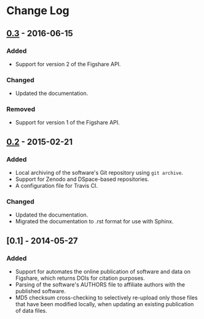 # Change Log

## [0.3] - 2016-06-15

### Added
- Support for version 2 of the Figshare API.

### Changed
- Updated the documentation.

### Removed
- Support for version 1 of the Figshare API.

## [0.2] - 2015-02-21

### Added
- Local archiving of the software's Git repository using `git archive`.
- Support for Zenodo and DSpace-based repositories.
- A configuration file for Travis CI.

### Changed
- Updated the documentation.
- Migrated the documentation to .rst format for use with Sphinx.

## [0.1] - 2014-05-27

### Added
- Support for automates the online publication of software and data on Figshare, which returns DOIs for citation purposes.
- Parsing of the software's AUTHORS file to affiliate authors with the published software.
- MD5 checksum cross-checking to selectively re-upload only those files that have been modified locally, when updating an existing publication of data files.

[0.3]: https://github.com/pyrdm/pyrdm/compare/v0.2...v0.3
[0.2]: https://github.com/pyrdm/pyrdm/compare/v0.1...v0.2
